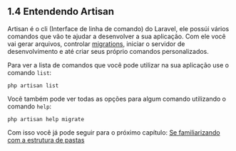 ## 1.4 Entendendo Artisan

Artisan é o cli (Interface de linha de comando) do Laravel, ele possúi vários comandos que vão te ajudar a desenvolver a sua aplicação. Com ele você vai gerar arquivos, controlar [migrations](../2-Conceitos/5-Migrations.md), iniciar o servidor de desenvolvimento e até criar seus próprio comandos personalizados.

Para ver a lista de comandos que você pode utilizar na sua aplicação use o comando `list`:
```
php artisan list
```

Você também pode ver todas as opções para algum comando utilizando o comando `help`:

```
php artisan help migrate
```

Com isso você já pode seguir para o próximo capítulo: [Se familiarizando com a estrutura de pastas](../2-Conceitos/1-Estrutura-de-pastas.md)